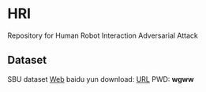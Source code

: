 # HRI
Repository for Human Robot Interaction Adversarial Attack

## Dataset

SBU dataset [Web](http://www.cs.stonybrook.edu/~kyun/research/kinect_interaction/index.html)
baidu yun download: [URL](https://pan.baidu.com/s/1o8dOKWi) PWD: **wgww**
